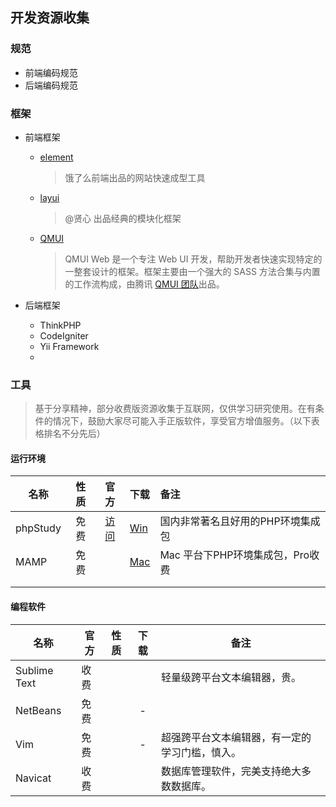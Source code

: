 ## 开发资源收集

### 规范

- 前端编码规范
- 后端编码规范

### 框架

- 前端框架

  - [element](https://github.com/ElemeFE/element)

    > 饿了么前端出品的网站快速成型工具

  - [layui](https://github.com/sentsin/layui/)

    > @贤心 出品经典的模块化框架

  - [QMUI](https://github.com/QMUI/QMUI_Web)

    > QMUI Web 是一个专注 Web UI 开发，帮助开发者快速实现特定的一整套设计的框架。框架主要由一个强大的 SASS 方法合集与内置的工作流构成，由腾讯 [QMUI 团队](https://github.com/QMUI)出品。

- 后端框架

  - ThinkPHP
  - CodeIgniter
  - Yii Framework
  - ​

### 工具

> 基于分享精神，部分收费版资源收集于互联网，仅供学习研究使用。在有条件的情况下，鼓励大家尽可能入手正版软件，享受官方增值服务。（以下表格排名不分先后）

#### 运行环境

| 名称       |  性质  |               官方               | 下载                                       | 备注                    |
| -------- | :--: | :----------------------------: | :--------------------------------------- | :-------------------- |
| phpStudy |  免费  | [访问](http://www.phpstudy.net/) | [Win](http://www.phpstudy.net/a.php/211.html) | 国内非常著名且好用的PHP环境集成包    |
| MAMP     |  免费  |                                | [Mac](https://www.mamp.info)             | Mac 平台下PHP环境集成包，Pro收费 |
|          |      |                                |                                          |                       |
|          |      |                                |                                          |                       |

#### 编程软件

| 名称           | 官方   | 性质   |  下载  | 备注                      |
| ------------ | ---- | ---- | :--: | ----------------------- |
| Sublime Text | 收费   |      |      | 轻量级跨平台文本编辑器，贵。          |
| NetBeans     | 免费   |      |  -   |                         |
| Vim          | 免费   |      |  -   | 超强跨平台文本编辑器，有一定的学习门槛，慎入。 |
| Navicat      | 收费   |      |      | 数据库管理软件，完美支持绝大多数数据库。    |